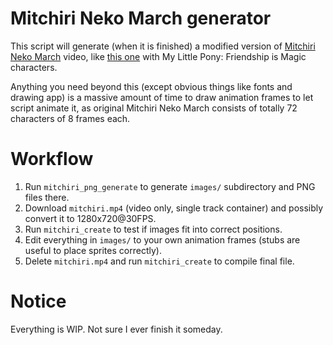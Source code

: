 # Mitchiri Neko March generator

This script will generate (when it is finished) a modified version
of [Mitchiri Neko March](https://www.youtube.com/watch?v=lAIGb1lfpBw) video,
like [this one](https://www.youtube.com/watch?v=8VIllAilTnE)
with My Little Pony: Friendship is Magic characters.

Anything you need beyond this (except obvious things like fonts and drawing app)
is a massive amount of time to draw animation frames to let script animate it,
as original Mitchiri Neko March consists of totally 72 characters of 8 frames each.

# Workflow

1. Run `mitchiri_png_generate` to generate `images/` subdirectory and PNG files there.
2. Download `mitchiri.mp4` (video only, single track container) and possibly convert it to 1280x720@30FPS.
3. Run `mitchiri_create` to test if images fit into correct positions.
4. Edit everything in `images/` to your own animation frames (stubs are useful to place sprites correctly).
5. Delete `mitchiri.mp4` and run `mitchiri_create` to compile final file.

# Notice

Everything is WIP. Not sure I ever finish it someday.
